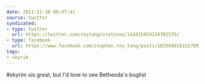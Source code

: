 ```yaml
---
date: 2011-11-30 09:47:41
source: twitter
syndicated:
- type: twitter
  url: https://twitter.com/roytang/statuses/141815654138392576/
- type: facebook
  url: https://www.facebook.com/stephen.roy.tang/posts/10150401815278912
tags:
- skyrim
---
```


#skyrim sis great, but I'd love to see Bethesda's buglist